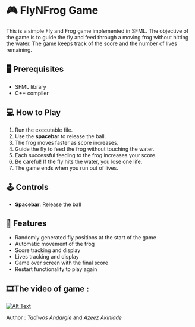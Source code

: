 # 🎮 FlyNFrog Game 

This is a simple Fly and Frog game implemented in SFML. The objective of the game is to guide the fly and feed through a moving frog without hitting the water. The game keeps track of the score and the number of lives remaining.

## 🖥 Prerequisites 

- SFML library
- C++ compiler

## 💻 How to Play 

1. Run the executable file.
2. Use the **spacebar** to release the ball.
3. The frog moves faster as score increases.
4. Guide the fly to feed the frog without touching the water.
5. Each successful feeding to the frog increases your score.
6. Be careful! If the fly hits the water, you lose one life.
7. The game ends when you run out of lives.

## 🕹 Controls 

- **Spacebar**: Release the ball

## 📱 Features 

- Randomly generated fly positions at the start of the game
- Automatic movement of the frog
- Score tracking and display
- Lives tracking and display
- Game over screen with the final score
- Restart functionality to play again

## 🎞The video of  game :

[![Alt Text](https://img.youtube.com/vi/NrPHuUhy9Og/0.jpg)](https://www.youtube.com/watch?v=NrPHuUhy9Og)

Author : *Tadiwos Andargie* and *Azeez Akinlade*

